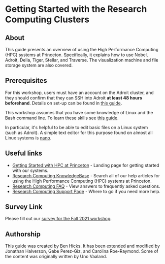 # Getting Started with the Research Computing Clusters

## About
This guide presents an overview of using the High Performance Computing (HPC) systems at Princeton. Specifically, it explains how to use Nobel, Adroit, Della, Tiger, Stellar, and Traverse. The visualization machine and file storage system are also covered.

## Prerequisites

For this workshop, users must have an account on the Adroit cluster, and they should confirm that they can SSH into Adroit **at least 48 hours beforehand**. Details on set-up can be found in [this guide](https://researchcomputing.princeton.edu/learn/workshops-live-training/hardware-and-software-requirements-picscie-workshops).

This workshop assumes that you have some knowledge of Linux and the Bash command line. To learn these skills see [this guide](https://github.com/gabeclass/introlinux).

In particular, it's helpful to be able to edit basic files on a Linux system (such as Adroit).  A simple text editor for this purpose found on almost all Linux systems is [nano](https://www.nano-editor.org/).

## Useful links

* [Getting Started with HPC at Princeton](https://researchcomputing.princeton.edu/getting-started) - Landing page for getting started with our systems.    
* [Research Computing KnowledgeBase](https://researchcomputing.princeton.edu/support/knowledge-base) - Search all of our help articles for using the High Performance Computing (HPC) systems at Princeton.  
* [Research Computing FAQ](https://researchcomputing.princeton.edu/support/faq) - View answers to frequently asked questions.  
* [Research Computing Support Page](https://researchcomputing.princeton.edu/support) - Where to go if you need more help. 

## Survey Link

Please fill out our [survey for the Fall 2021 workshop](https://docs.google.com/forms/d/e/1FAIpQLSfBLpW9f5VEPikTR9MCPrw4hSKX2eCrFr1Ri0hiqDokR8qXNg/viewform).

## Authorship

This guide was created by Ben Hicks. It has been extended and modified by Jonathan Halverson, Gabe Perez-Giz, and Carolina Roe-Raymond. Some of the content was originally written by Uno Vaaland.

<!--## Workshop Survey
[Click here](https://bit.ly/hpcintro_24feb20)
-->
